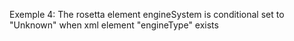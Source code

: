 Exemple 4:
The rosetta element engineSystem is conditional set to "Unknown" when xml element "engineType" exists